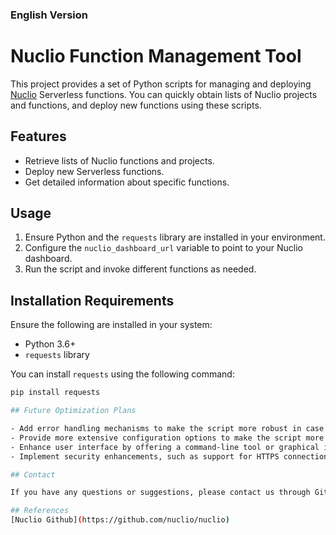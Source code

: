 
### English Version

# Nuclio Function Management Tool

This project provides a set of Python scripts for managing and deploying [Nuclio](https://nuclio.io/) Serverless functions. You can quickly obtain lists of Nuclio projects and functions, and deploy new functions using these scripts.

## Features

- Retrieve lists of Nuclio functions and projects.
- Deploy new Serverless functions.
- Get detailed information about specific functions.

## Usage

1. Ensure Python and the `requests` library are installed in your environment.
2. Configure the `nuclio_dashboard_url` variable to point to your Nuclio dashboard.
3. Run the script and invoke different functions as needed.

## Installation Requirements

Ensure the following are installed in your system:

- Python 3.6+
- `requests` library

You can install `requests` using the following command:

```bash
pip install requests

## Future Optimization Plans

- Add error handling mechanisms to make the script more robust in case of API call failures.
- Provide more extensive configuration options to make the script more flexible.
- Enhance user interface by offering a command-line tool or graphical interface for users to choose from.
- Implement security enhancements, such as support for HTTPS connections and API key management.

## Contact

If you have any questions or suggestions, please contact us through GitHub Issues.

## References
[Nuclio Github](https://github.com/nuclio/nuclio)
